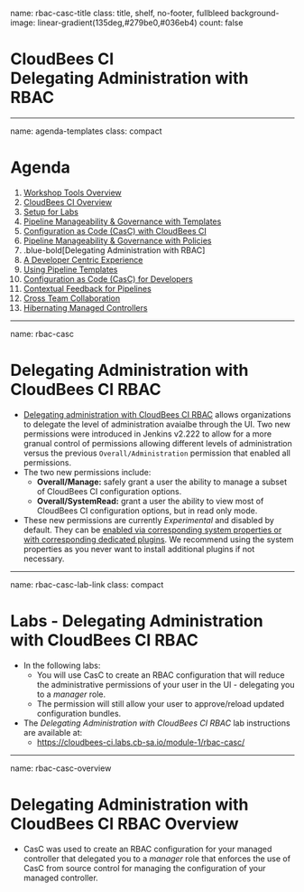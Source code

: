 name: rbac-casc-title
class: title, shelf, no-footer, fullbleed
background-image: linear-gradient(135deg,#279be0,#036eb4)
count: false

# CloudBees CI<br>Delegating Administration with RBAC

---
name: agenda-templates
class: compact

# Agenda

1. <a class="no-style" href="#workshop-tools">Workshop Tools Overview</a>
2. <a class="no-style" href="#core-overview-title">CloudBees CI Overview</a>
3. <a class="no-style" href="#core-setup-overview">Setup for Labs</a>
4. <a class="no-style" href="#pipeline-template-catalog-title">Pipeline Manageability & Governance with Templates</a>
5. <a class="no-style" href="#casc-title">Configuration as Code (CasC) with CloudBees CI</a>
6. <a class="no-style" href="#pipeline-policies-title">Pipeline Manageability & Governance with Policies</a>
7. .blue-bold[Delegating Administration with RBAC]
7. <a class="no-style" href="#dev-centric-title">A Developer Centric Experience</a>
8. <a class="no-style" href="#using-templates-title">Using Pipeline Templates</a>
9. <a class="no-style" href="#casc-dev-title">Configuration as Code (CasC) for Developers</a>
10. <a class="no-style" href="#contextual-feedback-title">Contextual Feedback for Pipelines</a>
11. <a class="no-style" href="#cross-team-title">Cross Team Collaboration</a>
12. <a class="no-style" href="#hibernate-title">Hibernating Managed Controllers</a>

---
name: rbac-casc

# Delegating Administration with CloudBees CI RBAC

* [Delegating administration with CloudBees CI RBAC](https://docs.cloudbees.com/docs/cloudbees-ci/latest/cloud-secure-guide/delegating-administration-modern) allows organizations to delegate the level of administration avaialbe through the UI. Two new permissions were introduced in Jenkins v2.222 to allow for a more granual control of permissions allowing different levels of administration versus the previous `Overall/Administration` permission that enabled all permissions.
* The two new permissions include:
  * **Overall/Manage:** safely grant a user the ability to manage a subset of CloudBees CI configuration options.
  * **Overall/SystemRead:** grant a user the ability to view most of CloudBees CI configuration options, but in read only mode.
* These new permissions are currently *Experimental* and disabled by default. They can be [enabled via corresponding system properties or with corresponding dedicated plugins](https://docs.cloudbees.com/docs/cloudbees-ci/latest/cloud-secure-guide/delegating-administration-modern#_enabling_the_new_permissions). We recommend using the system properties as you never want to install additional plugins if not necessary. 

---
name: rbac-casc-lab-link
class: compact

# Labs - Delegating Administration with CloudBees CI RBAC

* In the following labs:
  * You will use CasC to create an RBAC configuration that will reduce the administrative permissions of your user in the UI - delegating you to a *manager* role.
  * The permission will still allow your user to approve/reload updated configuration bundles.
* The *Delegating Administration with CloudBees CI RBAC* lab instructions are available at: 
  * https://cloudbees-ci.labs.cb-sa.io/module-1/rbac-casc/


---
name: rbac-casc-overview

# Delegating Administration with CloudBees CI RBAC Overview

* CasC was used to create an RBAC configuration for your managed controller that delegated you to a *manager* role that enforces the use of CasC from source control for managing the configuration of your managed controller.

